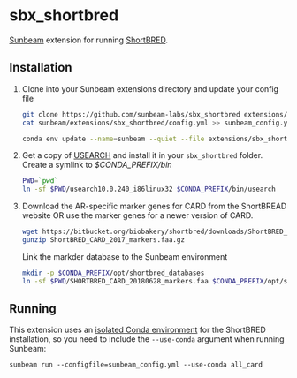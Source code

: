 # sbx_shortbred


[Sunbeam] extension for running [ShortBRED](http://huttenhower.sph.harvard.edu/shortbred).


## Installation

1. Clone into your Sunbeam extensions directory and update your config file

    ```bash
    git clone https://github.com/sunbeam-labs/sbx_shortbred extensions/sbx_shortbred
    cat sunbeam/extensions/sbx_shortbred/config.yml >> sunbeam_config.yml
    
    conda env update --name=sunbeam --quiet --file extensions/sbx_shortbred/requirements.txt
    ```

2. Get a copy of [USEARCH](https://www.drive5.com/usearch/download.html) and install it in your `sbx_shortbred` folder. Create a symlink to *$CONDA_PREFIX/bin*
    
    ```bash
    PWD=`pwd`
    ln -sf $PWD/usearch10.0.240_i86linux32 $CONDA_PREFIX/bin/usearch
    ```

3. Download the AR-specific marker genes for CARD from the ShortBREAD website OR use the marker genes for a newer version of CARD.

    ```bash
    wget https://bitbucket.org/biobakery/shortbred/downloads/ShortBRED_CARD_2017_markers.faa.gz
    gunzip ShortBRED_CARD_2017_markers.faa.gz
    ```
    
    Link the markder database to the Sunbeam environment
    ```bash
    mkdir -p $CONDA_PREFIX/opt/shortbred_databases
    ln -sf $PWD/SHORTBRED_CARD_20180628_markers.faa $CONDA_PREFIX/opt/shortbred_databases
    ```


## Running

This extension uses an [isolated Conda environment] for the ShortBRED
installation, so you need to include the `--use-conda` argument when running
Sunbeam:

    sunbeam run --configfile=sunbeam_config.yml --use-conda all_card

[Sunbeam]: https://github.com/sunbeam-labs/sunbeam
[ShortBRED]: http://huttenhower.sph.harvard.edu/shortbred
[isolated Conda environment]: http://snakemake.readthedocs.io/en/stable/snakefiles/deployment.html#integrated-package-management



